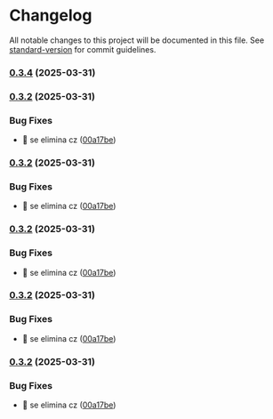 # Changelog

All notable changes to this project will be documented in this file. See [standard-version](https://github.com/conventional-changelog/standard-version) for commit guidelines.

### [0.3.4](https://github.com/VictorManuelCarrillo/vue-ui/compare/v0.3.3...v0.3.4) (2025-03-31)

### [0.3.2](https://github.com/VictorManuelCarrillo/vue-ui/compare/v0.2.0...v0.3.2) (2025-03-31)


### Bug Fixes

* :bug: se elimina cz ([00a17be](https://github.com/VictorManuelCarrillo/vue-ui/commit/00a17bea6df114aa26f64c174cfdb42bf1dbbe0b))

### [0.3.2](https://github.com/VictorManuelCarrillo/vue-ui/compare/v0.2.0...v0.3.2) (2025-03-31)


### Bug Fixes

* :bug: se elimina cz ([00a17be](https://github.com/VictorManuelCarrillo/vue-ui/commit/00a17bea6df114aa26f64c174cfdb42bf1dbbe0b))

### [0.3.2](https://github.com/VictorManuelCarrillo/vue-ui/compare/v0.2.0...v0.3.2) (2025-03-31)


### Bug Fixes

* :bug: se elimina cz ([00a17be](https://github.com/VictorManuelCarrillo/vue-ui/commit/00a17bea6df114aa26f64c174cfdb42bf1dbbe0b))

### [0.3.2](https://github.com/VictorManuelCarrillo/vue-ui/compare/v0.2.0...v0.3.2) (2025-03-31)


### Bug Fixes

* :bug: se elimina cz ([00a17be](https://github.com/VictorManuelCarrillo/vue-ui/commit/00a17bea6df114aa26f64c174cfdb42bf1dbbe0b))

### [0.3.2](https://github.com/VictorManuelCarrillo/vue-ui/compare/v0.2.0...v0.3.2) (2025-03-31)


### Bug Fixes

* :bug: se elimina cz ([00a17be](https://github.com/VictorManuelCarrillo/vue-ui/commit/00a17bea6df114aa26f64c174cfdb42bf1dbbe0b))
